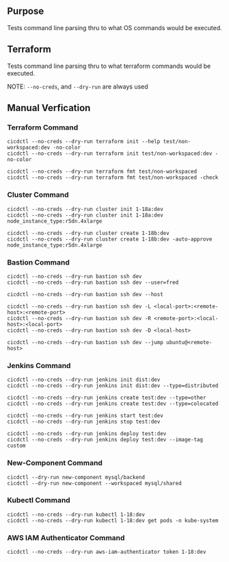 ## Purpose
Tests command line parsing thru to what OS commands would be executed.

## Terraform
Tests command line parsing thru to what terraform commands would be executed.

NOTE: `--no-creds`, and `--dry-run` are always used

## Manual Verfication

### Terraform Command
```
cicdctl --no-creds --dry-run terraform init --help test/non-workspaced:dev -no-color
cicdctl --no-creds --dry-run terraform init test/non-workspaced:dev -no-color

cicdctl --no-creds --dry-run terraform fmt test/non-workspaced
cicdctl --no-creds --dry-run terraform fmt test/non-workspaced -check
```

### Cluster Command
```
cicdctl --no-creds --dry-run cluster init 1-18a:dev
cicdctl --no-creds --dry-run cluster init 1-18a:dev node_instance_type:r5dn.4xlarge

cicdctl --no-creds --dry-run cluster create 1-18b:dev
cicdctl --no-creds --dry-run cluster create 1-18b:dev -auto-approve node_instance_type:r5dn.4xlarge
```

### Bastion Command
```
cicdctl --no-creds --dry-run bastion ssh dev
cicdctl --no-creds --dry-run bastion ssh dev --user=fred

cicdctl --no-creds --dry-run bastion ssh dev --host

cicdctl --no-creds --dry-run bastion ssh dev -L <local-port>:<remote-host>:<remote-port>
cicdctl --no-creds --dry-run bastion ssh dev -R <remote-port>:<local-host>:<local-port>
cicdctl --no-creds --dry-run bastion ssh dev -D <local-host>

cicdctl --no-creds --dry-run bastion ssh dev --jump ubuntu@<remote-host>
```

### Jenkins Command
```
cicdctl --no-creds --dry-run jenkins init dist:dev
cicdctl --no-creds --dry-run jenkins init dist:dev --type=distributed

cicdctl --no-creds --dry-run jenkins create test:dev --type=other
cicdctl --no-creds --dry-run jenkins create test:dev --type=colocated

cicdctl --no-creds --dry-run jenkins start test:dev
cicdctl --no-creds --dry-run jenkins stop test:dev

cicdctl --no-creds --dry-run jenkins deploy test:dev
cicdctl --no-creds --dry-run jenkins deploy test:dev --image-tag custom
```

### New-Component Command
```
cicdctl --dry-run new-component mysql/backend
cicdctl --dry-run new-component --workspaced mysql/shared
```

### Kubectl Command
```
cicdctl --no-creds --dry-run kubectl 1-18:dev
cicdctl --no-creds --dry-run kubectl 1-18:dev get pods -n kube-system
```

### AWS IAM Authenticator Command
```
cicdctl --no-creds --dry-run aws-iam-authenticator token 1-18:dev
```
